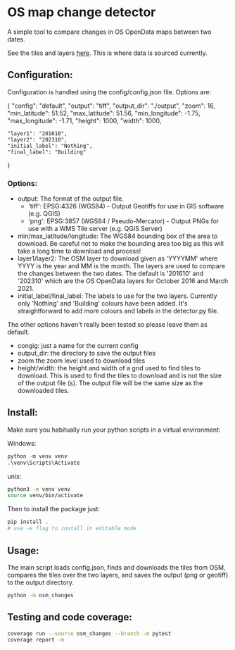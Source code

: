 # OS map change detector

A simple tool to compare changes in OS OpenData maps between two dates.

See the tiles and layers [here](https://os.openstreetmap.org/). This is where data is sourced currently.


## Configuration:

Configuration is handled using the config/config.json file. Options are:

{
    "config": "default",
    "output": "tiff",
    "output_dir": "./output",
    "zoom": 16,
    "min_latitude": 51.52,
    "max_latitude": 51.56,
    "min_longitude": -1.75,
    "max_longitude": -1.71,
    "height": 1000,
    "width": 1000,

    "layer1": "201610",
    "layer2": "202310",
    "initial_label": "Nothing",
    "final_label": "Building"
  }

### Options:
- output: The format of the output file.
    - 'tiff': EPSG:4326 (WGS84) - Output Geotiffs for use in GIS software (e.g. QGIS)
    - 'png': EPSG:3857 (WGS84 / Pseudo-Mercator) - Output PNGs for use with a WMS Tile server (e.g. QGIS Server)
- min/max_latitude/longitude: The WGS84 bounding box of the area to download. Be careful not to make the bounding area too big as this will take a long time to download and process!
- layer1/layer2: The OSM layer to download given as 'YYYYMM' where YYYY is the year and MM is the month. The layers are used to compare the changes between the two dates. The default is '201610' and '202310' which are the OS OpenData layers for October 2016 and March 2021.
- initial_label/final_label: The labels to use for the two layers. Currently only 'Nothing' and 'Building' colours have been added. It's straightforward to add more colours and labels in the detector.py file.

The other options haven't really been tested so please leave them as default.
- congig: just a name for the current config
- output_dir: the directory to save the output files
- zoom the zoom level used to download tiles
- height/width: the height and width of a grid used to find tiles to download. This is used to find the tiles to download and is not the size of the output file (s). The output file will be the same size as the downloaded tiles.

## Install:

Make sure you habitually run your python scripts in a virtual environment:

Windows:
```PowerShell
python -m venv venv
.\venv\Scripts\Activate
```

unix:
```bash
python3 -m venv venv
source venv/bin/activate
```

Then to install the package just:
```bash
pip install .
# use -e flag to install in editable mode
```

## Usage:

The main script loads config.json, finds and downloads the tiles from OSM, compares the tiles over the two layers, and saves the output (png or geotiff) to the output directory.

```bash
python -m osm_changes
```

## Testing and code coverage:

```bash
coverage run --source osm_changes --branch -m pytest
coverage report -m
```